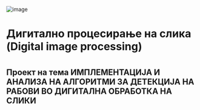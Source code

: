![image](https://github.com/user-attachments/assets/354bc31f-1352-47e6-8901-f11573d615d6)

<h1>Дигитално процесирање на слика (Digital image processing)<h1/>
<h2>Проект на тема ИМПЛЕМЕНТАЦИЈА И АНАЛИЗА НА АЛГОРИТМИ ЗА ДЕТЕКЦИЈА НА РАБОВИ ВО ДИГИТАЛНА ОБРАБОТКА НА СЛИКИ<h2/>
